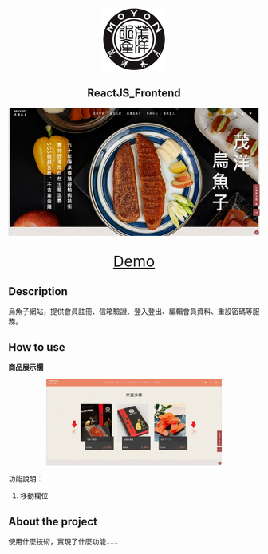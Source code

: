 <p align="center">
  <img src="readme_img\logo_tr(600x600).svg" height="128" alt="茂洋烏魚子">
  <h2 align="center">ReactJS_Frontend</h2>
<p>

<p align="center">
  <img src="readme_img\homepage.jpg" height="256" alt="首頁">
  <p align="center" style="font-size:30px">
    <a href="http://reactjsonlinestorefrontend-env.eba-3pthpit7.ap-northeast-1.elasticbeanstalk.com/">Demo</a>
  </p>
<p>

## Description

烏魚子網站，提供會員註冊、信箱驗證、登入登出、編輯會員資料、重設密碼等服務。

## How to use

**商品展示欄**

<p align="center">
  <img  src="readme_img\homepage_salebox.jpg" width="70%" alt="商品展示欄">
<p>

功能說明：
1. 移動欄位

## About the project

使用什麼技術，實現了什麼功能……
